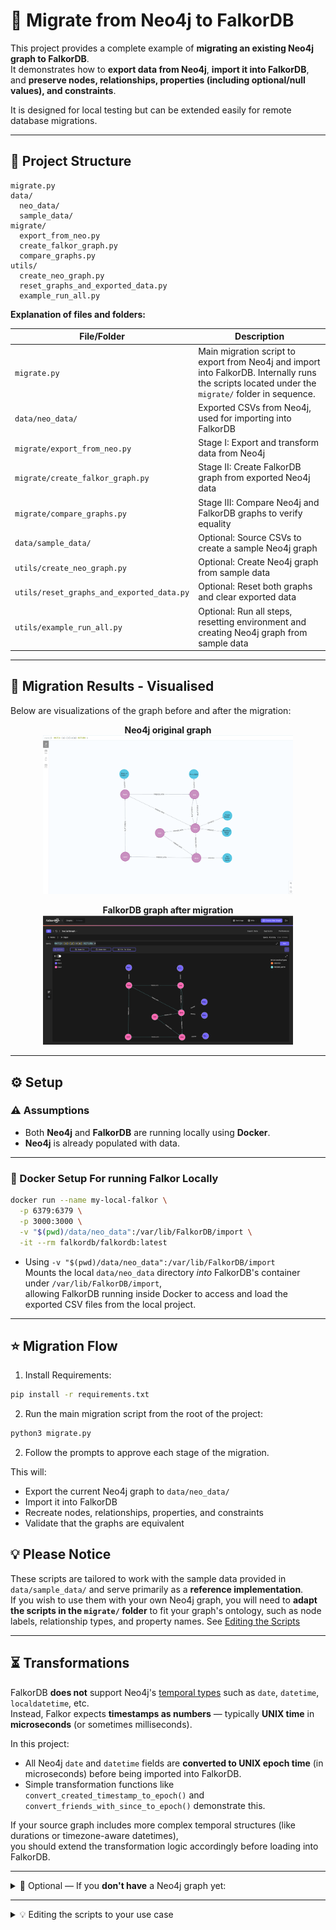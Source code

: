 # 🚀 Migrate from Neo4j to FalkorDB

This project provides a complete example of **migrating an existing Neo4j graph to FalkorDB**.  
It demonstrates how to **export data from Neo4j**, **import it into FalkorDB**, and **preserve nodes, relationships, properties (including optional/null values), and constraints**.  

It is designed for local testing but can be extended easily for remote database migrations.

---


## 📂 Project Structure

```
migrate.py
data/
  neo_data/
  sample_data/
migrate/
  export_from_neo.py
  create_falkor_graph.py
  compare_graphs.py
utils/
  create_neo_graph.py
  reset_graphs_and_exported_data.py
  example_run_all.py
```

**Explanation of files and folders:**

| File/Folder                           | Description                                                                                       |
|---------------------------------------|---------------------------------------------------------------------------------------------------|
| `migrate.py`                          | Main migration script to export from Neo4j and import into FalkorDB. Internally runs the scripts located under the `migrate/` folder in sequence.                               |                                        |
| `data/neo_data/`                      | Exported CSVs from Neo4j, used for importing into FalkorDB                                        |                                        |
| `migrate/export_from_neo.py`          | Stage I: Export and transform data from Neo4j                                                     |
| `migrate/create_falkor_graph.py`      | Stage II: Create FalkorDB graph from exported Neo4j data                                          |
| `migrate/compare_graphs.py`           | Stage III: Compare Neo4j and FalkorDB graphs to verify equality                                   |
| `data/sample_data/`                   | Optional: Source CSVs to create a sample Neo4j graph      
| `utils/create_neo_graph.py`           | Optional: Create Neo4j graph from sample data                                                               |
| `utils/reset_graphs_and_exported_data.py` | Optional: Reset both graphs and clear exported data                                                         |
| `utils/example_run_all.py`            | Optional: Run all steps, resetting environment and creating Neo4j graph from sample data          |

---
##  🔎 Migration Results - Visualised


Below are visualizations of the graph before and after the migration:

<p align="center">
  <b>Neo4j original graph</b><br>
  <img src="images/neo_graph.png" alt="Neo4j original graph" width="400"/>
</p>

<p align="center">
  <b>FalkorDB graph after migration</b><br>
  <img src="images/falkor_graph.png" alt="FalkorDB graph after migrating" width="400"/>
</p>

---

## ⚙️ Setup

### ⚠️ Assumptions
- Both **Neo4j** and **FalkorDB** are running locally using **Docker**.
- **Neo4j** is already populated with data.

---

### 🐳 Docker Setup For running Falkor Locally

```bash
docker run --name my-local-falkor \
  -p 6379:6379 \
  -p 3000:3000 \
  -v "$(pwd)/data/neo_data":/var/lib/FalkorDB/import \
  -it --rm falkordb/falkordb:latest
```
- Using `-v "$(pwd)/data/neo_data":/var/lib/FalkorDB/import`  
  Mounts the local `data/neo_data` directory *into* FalkorDB's container under `/var/lib/FalkorDB/import`,  
  allowing FalkorDB running inside Docker to access and load the exported CSV files from the local project.

---

## ⭐ Migration Flow
1. Install Requirements:
```bash
pip install -r requirements.txt
```
2. Run the main migration script from the root of the project:
```bash
python3 migrate.py
```

2. Follow the prompts to approve each stage of the migration.

This will:
- Export the current Neo4j graph to `data/neo_data/`
- Import it into FalkorDB
- Recreate nodes, relationships, properties, and constraints
- Validate that the graphs are equivalent

## 💡 Please Notice 

These scripts are tailored to work with the sample data provided in `data/sample_data/` and serve primarily as a **reference implementation**.  
If you wish to use them with your own Neo4j graph, you will need to **adapt the scripts in the `migrate/` folder** to fit your graph's ontology, such as node labels, relationship types, and property names. See [Editing the Scripts](#-editing-the-scripts-to-your-use-case) 

---

## ⏳ Transformations

FalkorDB **does not** support Neo4j's [temporal types](https://neo4j.com/docs/cypher-manual/current/values-and-types/temporal/) such as `date`, `datetime`, `localdatetime`, etc.  
Instead, Falkor expects **timestamps as numbers** — typically **UNIX time** in **microseconds** (or sometimes milliseconds).

In this project:
- All Neo4j `date` and `datetime` fields are **converted to UNIX epoch time** (in microseconds) before being imported into FalkorDB.
- Simple transformation functions like `convert_created_timestamp_to_epoch()` and `convert_friends_with_since_to_epoch()` demonstrate this.

If your source graph includes more complex temporal structures (like durations or timezone-aware datetimes),  
you should extend the transformation logic accordingly before loading into FalkorDB.

---

<details>
<summary>🧪 Optional — If you <strong>don't have</strong> a Neo4j graph yet:</summary>

### 🐳 Docker Setup For running Neo4j Locally

```bash
docker run \
  --name neo4j-local \
  -p 7474:7474 -p 7687:7687 \
  -v "$(pwd)/data":/import \
  -e NEO4J_AUTH=neo4j/test1234 \
  -e NEO4J_dbms_security_allow__csv__import__from__file__urls=true \
  -e NEO4J_PLUGINS='["apoc"]' \
  -e NEO4J_apoc_export_file_enabled=true \
  -e NEO4J_apoc_import_file_enabled=true \
  -e NEO4J_apoc_import_file_use__neo4j__config=false \
  -d neo4j:5
```

<details>
<summary>🐳 Docker Flags Explanation (Neo4j)</summary>

- **`-v "$(pwd)/data":/import`**  
  Mounts the local project's `data/` directory into the Neo4j Docker container under `/import`.  
  Enables Neo4j's APOC procedures (like `apoc.export.csv.*`) to read/write CSV files easily.

- **`-e NEO4J_AUTH=neo4j/test1234`**  
  Sets Neo4j username and password inside the container.

- **`-e NEO4J_dbms_security_allow__csv__import__from__file__urls=true`**  
  Allows importing CSVs from file URLs like `file:///import/sample_data/users.csv`.

- **`-e NEO4J_PLUGINS='["apoc"]'`**  
  Installs the APOC plugin for CSV operations and more.

- **`-e NEO4J_apoc_export_file_enabled=true`**  
  Enables export operations from Neo4j to files.

- **`-e NEO4J_apoc_import_file_enabled=true`**  
  Enables import operations from files into Neo4j.

- **`-e NEO4J_apoc_import_file_use__neo4j__config=false`**  
  Allows APOC to use flexible filesystem paths without strict Neo4j restrictions.

</details>

You can either:
1. Atutomatically run the entire migration by running

```bash
python3 utils/example_run_all.py
``` 
This will:
- Reset the environment (clear Neo4j, FalkorDB, and old CSVs)
- Create a sample Neo4j graph based on sample CSV data
- Perform the full export → import → comparison process

OR

2. Running compleley manually
```bash
python3 utils/reset_graphs_and_exported_data.py
python3 utils/create_neo_graph.py
python3 migrate.py
``` 


</details>

---

<details>
<summary>💡 Editing the scripts to your use case</summary>

These scripts are tailored to work with the sample data provided in `data/sample_data/` and serve primarily as a **reference implementation**.  
If you wish to use them with your own Neo4j graph, you will need to **adapt the scripts in the `migrate/` folder** to fit your graph's ontology, such as node labels, relationship types, and property names.

Specifically:

1. **export_from_neo.py**
   - The queries used to export CSVs (saved to `data/neo_data/`) will need to be modified.
   - Functions like `convert_created_timestamp_to_epoch()` and `convert_friends_with_since_to_epoch()` demonstrate simple examples of transforming `date` and `datetime` values.
   - For more complex cases, it is recommended to create a separate `transform.py` to handle all transformations and produce cleaned CSVs before importing.

2. **create_falkor_graph.py**
   - Queries that recreate the graph in FalkorDB must match your graph's structure.
   - The `create_constraints_from_csv()` function shows an example of applying constraints from CSV; a similar method can be implemented for indexes if needed.

3. **compare_graphs.py**
   - The `comparison_queries` dictionary and the `compare_results()` function are written based on the sample data and will need editing to properly compare your own data.

4. **clean.py**
   - This utility script removes internal Neo4j IDs (`<element_id>`) from the exported CSVs. These IDs help create relationships during import but should be removed afterward for a clean schema.

</details>
